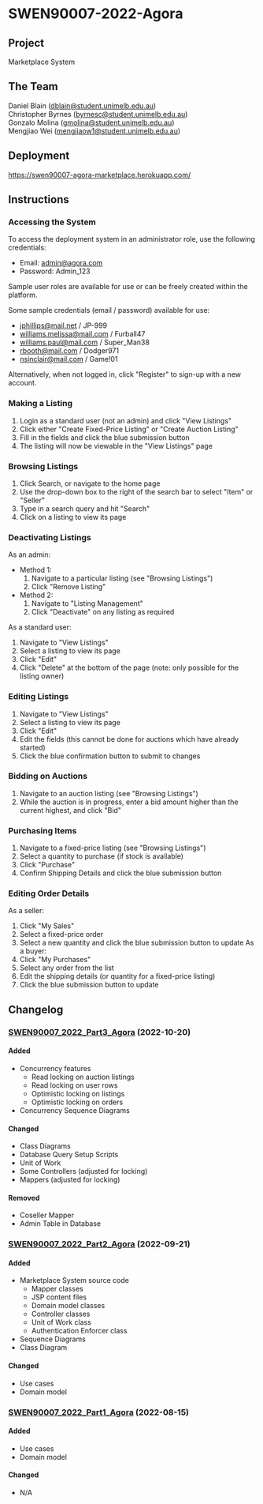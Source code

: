 # SWEN90007-2022-Agora
## Project
Marketplace System
## The Team
Daniel Blain (dblain@student.unimelb.edu.au)\
Christopher Byrnes (byrnesc@student.unimelb.edu.au)\
Gonzalo Molina (gmolina@student.unimelb.edu.au)\
Mengjiao Wei (mengjiaow1@student.unimelb.edu.au)

## Deployment
https://swen90007-agora-marketplace.herokuapp.com/

## Instructions
### Accessing the System
To access the deployment system in an administrator role, use the following credentials:

- Email: admin@agora.com
- Password: Admin_123

Sample user roles are available for use or can be freely created within the platform.

Some sample credentials (email / password) available for use:
- jphillips@mail.net / JP-999
- williams.melissa@mail.com / Furball47
- williams.paul@mail.com / Super_Man38
- rbooth@mail.com / Dodger971
- nsinclair@mail.com / Game!01

Alternatively, when not logged in, click "Register" to sign-up with a new account.

### Making a Listing
1. Login as a standard user (not an admin) and click "View Listings"
2. Click either "Create Fixed-Price Listing" or "Create Auction Listing"
3. Fill in the fields and click the blue submission button
4. The listing will now be viewable in the "View Listings" page

### Browsing Listings
1. Click Search, or navigate to the home page
2. Use the drop-down box to the right of the search bar to select "Item" or "Seller"
3. Type in a search query and hit "Search"
4. Click on a listing to view its page

### Deactivating Listings
As an admin:
- Method 1:
  1. Navigate to a particular listing (see "Browsing Listings")
  2. Click "Remove Listing"
- Method 2:
  1. Navigate to "Listing Management"
  2. Click "Deactivate" on any listing as required

As a standard user:
1. Navigate to "View Listings"
2. Select a listing to view its page
3. Click "Edit"
4. Click "Delete" at the bottom of the page (note: only possible for the listing owner)

### Editing Listings
1. Navigate to "View Listings"
2. Select a listing to view its page
3. Click "Edit"
4. Edit the fields (this cannot be done for auctions which have already started)
5. Click the blue confirmation button to submit to changes

### Bidding on Auctions
1. Navigate to an auction listing (see "Browsing Listings")
2. While the auction is in progress, enter a bid amount higher than the current highest, and click "Bid"

### Purchasing Items
1. Navigate to a fixed-price listing (see "Browsing Listings")
2. Select a quantity to purchase (if stock is available)
3. Click "Purchase"
4. Confirm Shipping Details and click the blue submission button

### Editing Order Details
As a seller:
1. Click "My Sales"
2. Select a fixed-price order
3. Select a new quantity and click the blue submission button to update
As a buyer:
1. Click "My Purchases"
2. Select any order from the list
3. Edit the shipping details (or quantity for a fixed-price listing)
4. Click the blue submission button to update

## Changelog
### [SWEN90007_2022_Part3_Agora](https://github.com/SWEN900072022/SWEN90007-2022-Agora/releases/tag/SWEN90007_2022_Part3_Agora) (2022-10-20)
#### Added
- Concurrency features
  - Read locking on auction listings
  - Read locking on user rows
  - Optimistic locking on listings
  - Optimistic locking on orders
- Concurrency Sequence Diagrams
#### Changed
- Class Diagrams
- Database Query Setup Scripts
- Unit of Work
- Some Controllers (adjusted for locking)
- Mappers (adjusted for locking)
#### Removed
- Coseller Mapper
- Admin Table in Database
### [SWEN90007_2022_Part2_Agora](https://github.com/SWEN900072022/SWEN90007-2022-Agora/releases/tag/SWEN90007_2022_Part2_Agora) (2022-09-21)
#### Added
- Marketplace System source code
  - Mapper classes
  - JSP content files
  - Domain model classes
  - Controller classes
  - Unit of Work class
  - Authentication Enforcer class
- Sequence Diagrams
- Class Diagram
#### Changed
- Use cases
- Domain model
### [SWEN90007_2022_Part1_Agora](https://github.com/SWEN900072022/SWEN90007-2022-Agora/releases/tag/SWEN90007_2022_Part1_Agora) (2022-08-15)
#### Added
- Use cases
- Domain model
#### Changed
- N/A
